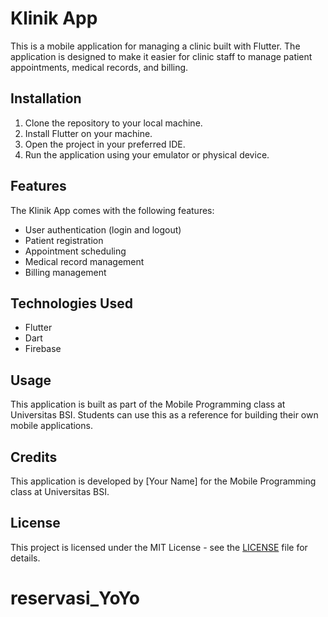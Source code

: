 # Klinik App

This is a mobile application for managing a clinic built with Flutter. The application is designed to make it easier for clinic staff to manage patient appointments, medical records, and billing.

## Installation

1. Clone the repository to your local machine.
2. Install Flutter on your machine.
3. Open the project in your preferred IDE.
4. Run the application using your emulator or physical device.

## Features

The Klinik App comes with the following features:

- User authentication (login and logout)
- Patient registration
- Appointment scheduling
- Medical record management
- Billing management

## Technologies Used

- Flutter
- Dart
- Firebase

## Usage

This application is built as part of the Mobile Programming class at Universitas BSI. Students can use this as a reference for building their own mobile applications.

## Credits

This application is developed by [Your Name] for the Mobile Programming class at Universitas BSI.

## License

This project is licensed under the MIT License - see the [LICENSE](LICENSE) file for details.
# reservasi_YoYo
